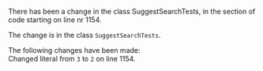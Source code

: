 There has been a change in the class SuggestSearchTests, in the section of code starting on line nr 1154.
  
The change is in the class ```SuggestSearchTests```.
  
The following changes have been made:  
Changed literal from ```3``` to ```2``` on line 1154.  
